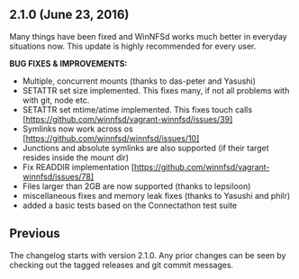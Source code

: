 ## 2.1.0 (June 23, 2016)

Many things have been fixed and WinNFSd works much better in everyday situations now.
This update is highly recommended for every user.

**BUG FIXES & IMPROVEMENTS:**

- Multiple, concurrent mounts (thanks to das-peter and Yasushi)
- SETATTR set size implemented. This fixes many, if not all problems with with git, node etc.
- SETATTR set mtime/atime implemented. This fixes touch calls [https://github.com/winnfsd/vagrant-winnfsd/issues/39]
- Symlinks now work across os [https://github.com/winnfsd/winnfsd/issues/10]
- Junctions and absolute symlinks are also supported (if their target resides inside the mount dir)
- Fix READDIR implementation [https://github.com/winnfsd/vagrant-winnfsd/issues/78]
- Files larger than 2GB are now supported (thanks to lepsiloon)
- miscellaneous fixes and memory leak fixes (thanks to Yasushi and philr)
- added a basic tests based on the Connectathon test suite

## Previous

The changelog starts with version 2.1.0. Any prior changes can be
seen by checking out the tagged releases and git commit messages.

